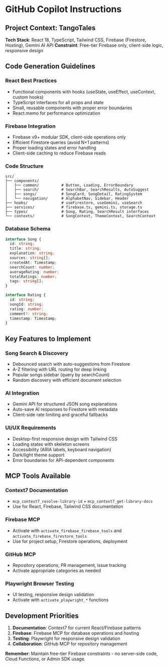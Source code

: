 # GitHub Copilot Instructions

## Project Context: TangoTales

**Tech Stack**: React 18, TypeScript, Tailwind CSS, Firebase (Firestore, Hosting), Gemini AI API
**Constraint**: Free-tier Firebase only, client-side logic, responsive design

## Code Generation Guidelines

### React Best Practices

- Functional components with hooks (useState, useEffect, useContext, custom hooks)
- TypeScript interfaces for all props and state
- Small, reusable components with proper error boundaries
- React.memo for performance optimization

### Firebase Integration

- Firebase v9+ modular SDK, client-side operations only
- Efficient Firestore queries (avoid N+1 patterns)
- Proper loading states and error handling
- Client-side caching to reduce Firebase reads

### Code Structure

```
src/
├── components/
│   ├── common/          # Button, Loading, ErrorBoundary
│   ├── search/          # SearchBar, SearchResults, AutoSuggest
│   ├── songs/           # SongCard, SongDetail, RatingSystem
│   └── navigation/      # AlphabetNav, Sidebar, Header
├── hooks/               # useFirestore, useGemini, useSearch
├── services/            # firebase.ts, gemini.ts, storage.ts
├── types/               # Song, Rating, SearchResult interfaces
└── contexts/            # SongContext, ThemeContext, SearchContext
```

### Database Schema

```typescript
interface Song {
  id: string;
  title: string;
  explanation: string;
  sources: string[];
  createdAt: Timestamp;
  searchCount: number;
  averageRating: number;
  totalRatings: number;
  tags: string[];
}

interface Rating {
  id: string;
  songId: string;
  rating: number;
  comment?: string;
  timestamp: Timestamp;
}
```

## Key Features to Implement

### Song Search & Discovery

- Debounced search with auto-suggestions from Firestore
- A-Z filtering with URL routing for deep linking
- Popular songs sidebar (query by searchCount)
- Random discovery with efficient document selection

### AI Integration

- Gemini API for structured JSON song explanations
- Auto-save AI responses to Firestore with metadata
- Client-side rate limiting and graceful fallbacks

### UI/UX Requirements

- Desktop-first responsive design with Tailwind CSS
- Loading states with skeleton screens
- Accessibility (ARIA labels, keyboard navigation)
- Dark/light theme support
- Error boundaries for API-dependent components

## MCP Tools Available

### Context7 Documentation

- `mcp_context7_resolve-library-id` + `mcp_context7_get-library-docs`
- Use for React, Firebase, Tailwind CSS documentation

### Firebase MCP

- Activate with `activate_firebase_firebase_tools` and `activate_firebase_firestore_tools`
- Use for project setup, Firestore operations, deployment

### GitHub MCP

- Repository operations, PR management, issue tracking
- Activate appropriate categories as needed

### Playwright Browser Testing

- UI testing, responsive design validation
- Activate with `activate_playwright_*` functions

## Development Priorities

1. **Documentation**: Context7 for current React/Firebase patterns
2. **Firebase**: Firebase MCP for database operations and hosting
3. **Testing**: Playwright for responsive design validation
4. **Collaboration**: GitHub MCP for repository management

**Remember**: Maintain free-tier Firebase constraints - no server-side code, Cloud Functions, or Admin SDK usage.

